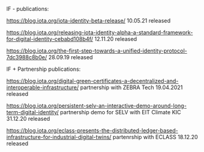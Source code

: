 IF - publications:

https://blog.iota.org/iota-identity-beta-release/  10.05.21 released

https://blog.iota.org/releasing-iota-identity-alpha-a-standard-framework-for-digital-identity-cebabd108b4f/  12.11.20 released

https://blog.iota.org/the-first-step-towards-a-unified-identity-protocol-7dc3988c8b0e/  28.09.19 released


IF + Partnership publications:

https://blog.iota.org/digital-green-certificates-a-decentralized-and-interoperable-infrastructure/ partnership with ZEBRA Tech  19.04.2021 released

https://blog.iota.org/persistent-selv-an-interactive-demo-around-long-term-digital-identity/   partnership demo for SELV with EIT Climate KIC   31.12.20 released

https://blog.iota.org/eclass-presents-the-distributed-ledger-based-infrastructure-for-industrial-digital-twins/ partenrship with ECLASS  18.12.20 released


